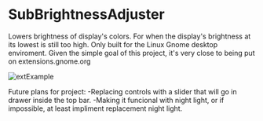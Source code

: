 # SubBrightnessAdjuster
Lowers brightness of display's colors. For when the display's brightness at its lowest is still too high.
Only built for the Linux Gnome desktop enviroment.
Given the simple goal of this project, it's very close to being put on extensions.gnome.org

![extExample](https://user-images.githubusercontent.com/57552104/169166640-882e2f61-8580-4495-a86f-af4ab8e2a15d.png)

Future plans for project:
-Replacing controls with a slider that will go in drawer inside the top bar.
-Making it funcional with night light, or if impossible, at least impliment replacement night light.
